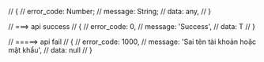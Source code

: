 // {
//     error_code: Number;
//     message: String;
//     data: any,
// }


// ===> api success
//  {
//     error_code: 0,
//     message: 'Success',
//     data: T
//  }



//  =====> api fail
// {
//     error_code: 1000,
//         message: 'Sai tên tài khoản hoặc mật khẩu',
//             data: null
// }